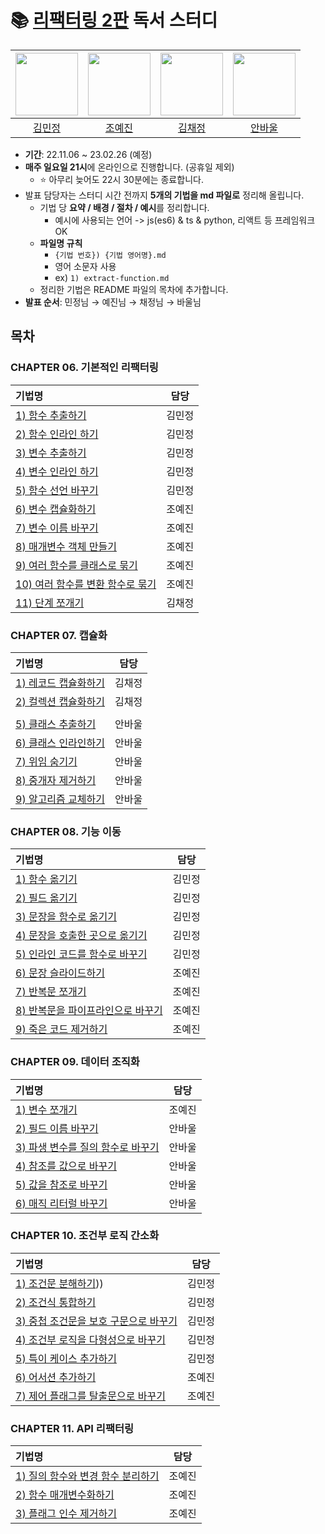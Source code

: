 # 📚 [리팩터링 2판](https://product.kyobobook.co.kr/detail/S000001810241) 독서 스터디

| [<img src="https://avatars.githubusercontent.com/kmin-jeong" width="100">](https://github.com/kmin-jeong) | [<img src="https://avatars.githubusercontent.com/ooooorobo" width="100">](https://github.com/ooooorobo) | [<img src="https://avatars.githubusercontent.com/blcklamb" width="100">](https://github.com/blcklamb) | [<img src="https://avatars.githubusercontent.com/anpaul0615" width="100">](https://github.com/anpaul0615) |
| :---------------------------------------------------------------------------------------------------: | :-----------------------------------------------------------------------------------------------------: | :-----------------------------------------------------------------------------------------------------: | :-----------------------------------------------------------------------------------------------------: |
|                                                [김민정](https://github.com/kmin-jeong)                                                 |                                                 [조예진](https://github.com/ooooorobo)                                                  |                                                 [김채정](https://github.com/blcklamb)                                                  |                                                 [안바울](https://github.com/anpaul0615)                                                  |

- **기간**: 22.11.06 ~ 23.02.26 (예정)
- **매주 일요일 21시**에 온라인으로 진행합니다. (공휴일 제외)
    - ⭐️ 아무리 늦어도 22시 30분에는 종료합니다.
- 발표 담당자는 스터디 시간 전까지 **5개의 기법을 md 파일로** 정리해 올립니다.
    - 기법 당 **요약 / 배경 / 절차 / 예시**를 정리합니다.
      - 예시에 사용되는 언어 -> js(es6) & ts & python, 리액트 등 프레임워크 OK
    - **파일명 규칙**
      - `{기법 번호}) {기법 영어명}.md`
      - 영어 소문자 사용
      - ex) `1) extract-function.md`
    - 정리한 기법은 README 파일의 목차에 추가합니다.
- **발표 순서**: 민정님 → 예진님 → 채정님 → 바울님

## 목차

### CHAPTER 06. 기본적인 리팩터링

| 기법명                                                                                                                                                              | 담당  |
|:-----------------------------------------------------------------------------------------------------------------------------------------------------------------|:---:|
| [1) 함수 추출하기](https://github.com/githru-study/book-refactoring/blob/main/ch06\)%20first-set-of-refactorings/01\)extract-function.md)                              | 김민정 |
| [2) 함수 인라인 하기](https://github.com/githru-study/book-refactoring/blob/main/ch06\)%20first-set-of-refactorings/02\)inline-function.md)                             | 김민정 |
| [3) 변수 추출하기](https://github.com/githru-study/book-refactoring/blob/main/ch06\)%20first-set-of-refactorings/03\)extract-variable.md)                              | 김민정 |
| [4) 변수 인라인 하기](https://github.com/githru-study/book-refactoring/blob/main/ch06\)%20first-set-of-refactorings/04\)inline-variable.md)                             | 김민정 |
| [5) 함수 선언 바꾸기](https://github.com/githru-study/book-refactoring/blob/main/ch06\)%20first-set-of-refactorings/05\)change-function-declaration.md)                 | 김민정 |
| [6) 변수 캡슐화하기](https://github.com/githru-study/book-refactoring/blob/main/ch06\)%20first-set-of-refactorings/06\)%20encapsulate-variable.md)                      | 조예진 |
| [7) 변수 이름 바꾸기](https://github.com/githru-study/book-refactoring/blob/main/ch06\)%20first-set-of-refactorings/07\)%20rename-variable.md)                          | 조예진 |
| [8) 매개변수 객체 만들기](https://github.com/githru-study/book-refactoring/blob/main/ch06\)%20first-set-of-refactorings/08\)%20introduce-parameter-object.md)             | 조예진 |
| [9) 여러 함수를 클래스로 묶기](https://github.com/githru-study/book-refactoring/blob/main/ch06\)%20first-set-of-refactorings/09\)%20combine-functions-into-class.md)        | 조예진 |
| [10) 여러 함수를 변환 함수로 묶기](https://github.com/githru-study/book-refactoring/blob/main/ch06\)%20first-set-of-refactorings/10\)%20combine-functions-into-transform.md) | 조예진 |
| [11) 단계 쪼개기](https://github.com/githru-study/book-refactoring/blob/main/ch06\)%20first-set-of-refactorings/11\)%20split-phase.md)                                | 김채정 |


### CHAPTER 07. 캡슐화

| 기법명                                                                       | 담당  |
|:--------------------------------------------------------------------------|:---:|
| [1) 레코드 캡슐화하기](./ch07\)%20encapsulation/01\)%20encapsulate-record.md)     | 김채정 |
| [2) 컬렉션 캡슐화하기](./ch07\)%20encapsulation/02\)%20encapsulate-collection.md) | 김채정 |
|||
| [5) 클래스 추출하기](./ch07\)%20encapsulation/05\)%20extract-class.md)           | 안바울 |
| [6) 클래스 인라인하기](./ch07\)%20encapsulation/06\)%20inline-class.md)           | 안바울 |
| [7) 위임 숨기기](./ch07\)%20encapsulation/07\)%20hide-delegate.md)             | 안바울 |
| [8) 중개자 제거하기](./ch07\)%20encapsulation/08\)%20remove-middle-man.md)       | 안바울 |
| [9) 알고리즘 교체하기](./ch07\)%20encapsulation/09\)%20substitute-algorithm.md)   | 안바울 |

### CHAPTER 08. 기능 이동

| 기법명                                                                                    |담당|
|:---------------------------------------------------------------------------------------|:----:|
| [1) 함수 옮기기](https://github.com/githru-study/book-refactoring/blob/main/ch08\)%20move-function.md)| 김민정 |
| [2) 필드 옮기기](https://github.com/githru-study/book-refactoring/blob/main/ch08\)%20move-field.md)| 김민정 |
| [3) 문장을 함수로 옮기기](https://github.com/githru-study/book-refactoring/blob/main/ch08\)%20move-statements-into-function.md)| 김민정 |
| [4) 문장을 호출한 곳으로 옮기기](https://github.com/githru-study/book-refactoring/blob/main/ch08\)%20move-statements-to-callers.md)| 김민정 |
| [5) 인라인 코드를 함수로 바꾸기](https://github.com/githru-study/book-refactoring/blob/main/ch08\)%20replace-inline-code-with-function-call.md)| 김민정 |
| [6) 문장 슬라이드하기](./ch08\)%20moving-features/06\)%20slide-statements.md)                  | 조예진 |
| [7) 반복문 쪼개기](./ch08\)%20moving-features/07\)%20split-loop.md)                          | 조예진 |
| [8) 반복문을 파이프라인으로 바꾸기](./ch08\)%20moving-features/08\)%20replace-loop-with-pipeline.md) | 조예진 |
| [9) 죽은 코드 제거하기](./ch08\)%20moving-features/09\)%20remove-dead-code.md)                 | 조예진 |

### CHAPTER 09. 데이터 조직화

| 기법명                                                          | 담당  |
|:-------------------------------------------------------------|:---:|
| [1) 변수 쪼개기](./ch09\)%20organizing-data/01\)%20split-variable.md) | 조예진 |
| [2) 필드 이름 바꾸기](./ch09\)%20organizing-data/02\)%20rename-field.md) | 안바울 |
| [3) 파생 변수를 질의 함수로 바꾸기](./ch09\)%20organizing-data/03\)%20replace-derived-variable-with-query.md) | 안바울 |
| [4) 참조를 값으로 바꾸기](./ch09\)%20organizing-data/04\)%20change-reference-to-value.md) | 안바울 |
| [5) 값을 참조로 바꾸기](./ch09\)%20organizing-data/05\)%20change-value-to-reference.md) | 안바울 |
| [6) 매직 리터럴 바꾸기](./ch09\)%20organizing-data/06\)%20replace-magic-literal.md) | 안바울 |

### CHAPTER 10. 조건부 로직 간소화

| 기법명                                                                                                        | 담당  |
|:-----------------------------------------------------------------------------------------------------------|:---:|
| [1) 조건문 분해하기](https://github.com/githru-study/book-refactoring/blob/main/ch10\%20decompose-conditional.md))) | 김민정 |
| [2) 조건식 통합하기](https://github.com/githru-study/book-refactoring/blob/main/ch10\)%20consolidate-conditional-expression.md) | 김민정 |
| [3) 중첩 조건문을 보호 구문으로 바꾸기](https://github.com/githru-study/book-refactoring/blob/main/ch10\)%20replace-nested-conditional-with-guard-clauses.md) | 김민정 |
| [4) 조건부 로직을 다형성으로 바꾸기](https://github.com/githru-study/book-refactoring/blob/main/ch10\)%20replace-conditional-with-polymorphism.md) | 김민정 |
| [5) 특이 케이스 추가하기](https://github.com/githru-study/book-refactoring/blob/main/ch10\)%20introduce-sepcial-case.md) | 김민정 |
| [6) 어서션 추가하기](./ch10\)%20simplifying-conditional-logic/06\)%20introduce-assertion.md)                        | 조예진 |
| [7) 제어 플래그를 탈출문으로 바꾸기](./ch10\)%20simplifying-conditional-logic/07\)%20replace-control-flag-with-break.md) | 조예진 |

### CHAPTER 11. API 리팩터링
| 기법명                                                                                        | 담당  |
|:-------------------------------------------------------------------------------------------|:---:|
| [1) 질의 함수와 변경 함수 분리하기](./ch11\)%20refactoring-apis/01\)%20separate-query-from-modifier.md) | 조예진 |
| [2) 함수 매개변수화하기](./ch11\)%20refactoring-apis/02\)%20parameterize-function.md)               | 조예진 |
| [3) 플래그 인수 제거하기](./ch11\)%20refactoring-apis/03\)%20remove-flag-argument.md)               | 조예진 |
